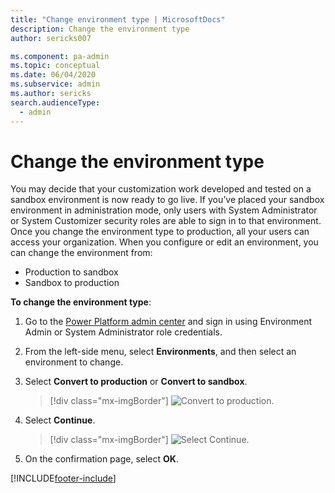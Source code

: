 ```yaml
---
title: "Change environment type | MicrosoftDocs"
description: Change the environment type
author: sericks007

ms.component: pa-admin
ms.topic: conceptual
ms.date: 06/04/2020
ms.subservice: admin
ms.author: sericks
search.audienceType: 
  - admin
---
```

# Change the environment type

You may decide that your customization work developed and tested on a sandbox environment is now ready to go live. If you’ve placed your sandbox environment in administration mode, only users with System Administrator or System Customizer security roles are able to sign in to that environment. Once you change the environment type to production, all your users can access your organization. When you configure or edit an environment, you can change the environment from:

- Production to sandbox
- Sandbox to production

**To change the environment type**: 

1. Go to the [Power Platform admin center](https://admin.powerplatform.microsoft.com) and sign in using Environment Admin or System Administrator role credentials.

2. From the left-side menu, select **Environments**, and then select an environment to change.

3. Select **Convert to production** or **Convert to sandbox**.

   > [!div class="mx-imgBorder"] 
   > ![Convert to production.](media/convert-production.png "Convert to production")

4. Select **Continue**. 

   > [!div class="mx-imgBorder"] 
   > ![Select Continue.](media/switch-environment.png "Select Continue")

5. On the confirmation page, select  **OK**.

[!INCLUDE[footer-include](../includes/footer-banner.md)]

